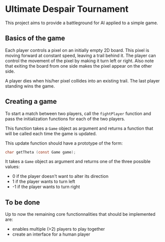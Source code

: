 # Ultimate Despair Tournament

This project aims to provide a battleground for AI applied to a simple game.

## Basics of the game

Each player controls a pixel on an initially empty 2D board. This pixel is moving forward at constant speed, leaving a trail behind it. The player can control the movement of the pixel by making it turn left or right. Also note that exiting the board from one side makes the pixel appear on the other side.

A player dies when his/her pixel collides into an existing trail. The last player standing wins the game.

## Creating a game

To start a match between two players, call the `fightPlayer` function and pass the initialization functions for each of the two players.

This function takes a `Game` object as argument and returns a function that will be called each time the game is updated.

This update function should have a prototype of the form:

```C
char getTheta (const Game game);
```

It takes a `Game` object as argument and returns one of the three possible values:
* 0 if the player doesn't want to alter its direction
* 1 if the player wants to turn left
* -1 if the player wants to turn right

## To be done

Up to now the remaining core functionnalities that should be implemented are:
* enables multiple (>2) players to play together
* create an interface for a human player
